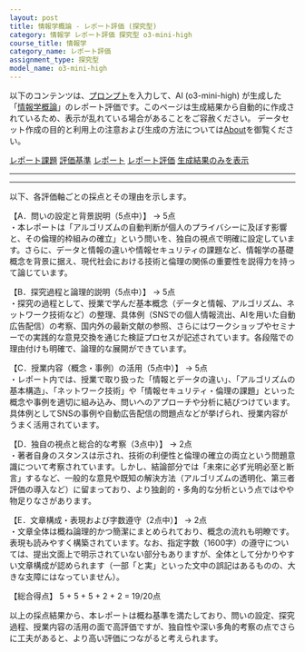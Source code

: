 ```yaml
---
layout: post
title: 情報学概論 - レポート評価 (探究型)
category: 情報学 レポート評価 探究型 o3-mini-high
course_title: 情報学
category_name: レポート評価
assignment_type: 探究型
model_name: o3-mini-high
---
```


以下のコンテンツは、[プロンプト](https://github.com/takedatoshiyuki/synthetic_assignments/tree/main/generated/情報学/o3-mini-high/prompt_レポート評価-探究型.md)を入力して、AI (o3-mini-high) が生成した「[情報学概論](/contents/情報学/)」のレポート評価です。このページは生成結果から自動的に作成されているため、表示が乱れている場合があることをご容赦ください。
データセット作成の目的と利用上の注意および生成の方法については[About](/About)を御覧ください。

[レポート課題](../レポート課題-探究型)
[評価基準](../評価基準-探究型)
[レポート](../レポート-探究型)
[レポート評価](../レポート評価-探究型)
[生成結果のみを表示](https://github.com/takedatoshiyuki/synthetic_assignments/tree/main/generated/情報学/o3-mini-high/レポート評価-探究型.md)
  

***
***
  
以下、各評価軸ごとの採点とその理由を示します。

【A．問いの設定と背景説明（5点中）】 → 5点  
・本レポートは「アルゴリズムの自動判断が個人のプライバシーに及ぼす影響と、その倫理的枠組みの確立」という問いを、独自の視点で明確に設定しています。さらに、データと情報の違いや情報セキュリティの課題など、情報学の基礎概念を背景に据え、現代社会における技術と倫理の関係の重要性を説得力を持って論じています。

【B．探究過程と論理的説明（5点中）】 → 5点  
・探究の過程として、授業で学んだ基本概念（データと情報、アルゴリズム、ネットワーク技術など）の整理、具体例（SNSでの個人情報流出、AIを用いた自動広告配信）の考察、国内外の最新文献の参照、さらにはワークショップやセミナーでの実践的な意見交換を通じた検証プロセスが記述されています。各段階での理由付けも明確で、論理的な展開ができています。

【C．授業内容（概念・事例）の活用（5点中）】 → 5点  
・レポート内では、授業で取り扱った「情報とデータの違い」、「アルゴリズムの基本構造」、「ネットワーク技術」や「情報セキュリティ・倫理の課題」といった概念や事例を適切に組み込み、問いへのアプローチや分析に結びつけています。具体例としてSNSの事例や自動広告配信の問題点などが挙げられ、授業内容がうまく活用されています。

【D．独自の視点と総合的な考察（3点中）】 → 2点  
・著者自身のスタンスは示され、技術の利便性と倫理の確立の両立という問題意識について考察されています。しかし、結論部分では「未來に必ず光明必至と断言」するなど、一般的な意見や既知の解決方法（アルゴリズムの透明化、第三者評価の導入など）に留まっており、より独創的・多角的な分析という点ではやや物足りなさがあります。

【E．文章構成・表現および字数遵守（2点中）】 → 2点  
・文章全体は概ね論理的かつ簡潔にまとめられており、概念の流れも明瞭です。表現も読みやすく構築されています。なお、指定字数（1600字）の遵守については、提出文面上で明示されていない部分もありますが、全体として分かりやすい文章構成が認められます（一部「と実」といった文中の誤記はあるものの、大きな支障にはなっていません）。

【総合得点】 5 + 5 + 5 + 2 + 2 = 19/20点

以上の採点結果から、本レポートは概ね基準を満たしており、問いの設定、探究過程、授業内容の活用の面で高評価ですが、独自性や深い多角的考察の点でさらに工夫があると、より高い評価につながると考えられます。
